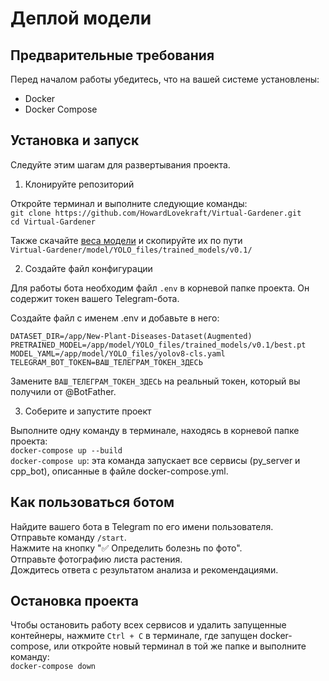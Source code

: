 # Деплой модели
## Предварительные требования
Перед началом работы убедитесь, что на вашей системе установлены:
- Docker
- Docker Compose

## Установка и запуск
Следуйте этим шагам для развертывания проекта.

1. Клонируйте репозиторий

Откройте терминал и выполните следующие команды:  
`git clone https://github.com/HowardLovekraft/Virtual-Gardener.git`  
`cd Virtual-Gardener`

Также скачайте [веса модели](https://drive.google.com/file/d/1qYk3Ls1HW0WHZSAbUl-c7XGO5uRKkgPj/view?usp=sharing) и скопируйте их по пути  
 `Virtual-Gardener/model/YOLO_files/trained_models/v0.1/`

2. Создайте файл конфигурации

Для работы бота необходим файл `.env` в корневой папке проекта. Он содержит токен вашего Telegram-бота.

Создайте файл с именем .env и добавьте в него:
```
DATASET_DIR=/app/New-Plant-Diseases-Dataset(Augmented)
PRETRAINED_MODEL=/app/model/YOLO_files/trained_models/v0.1/best.pt
MODEL_YAML=/app/model/YOLO_files/yolov8-cls.yaml
TELEGRAM_BOT_TOKEN=ВАШ_ТЕЛЕГРАМ_ТОКЕН_ЗДЕСЬ
```

Замените `ВАШ_ТЕЛЕГРАМ_ТОКЕН_ЗДЕСЬ` на реальный токен, который вы получили от @BotFather.

3. Соберите и запустите проект

Выполните одну команду в терминале, находясь в корневой папке проекта:  
`docker-compose up --build`  
`docker-compose up`: эта команда запускает все сервисы (py\_server и cpp\_bot), описанные в файле docker-compose.yml.

## Как пользоваться ботом

Найдите вашего бота в Telegram по его имени пользователя.  
Отправьте команду `/start`.  
Нажмите на кнопку "✅ Определить болезнь по фото".  
Отправьте фотографию листа растения.  
Дождитесь ответа с результатом анализа и рекомендациями.

## Остановка проекта

Чтобы остановить работу всех сервисов и удалить запущенные контейнеры, нажмите `Ctrl + C` в терминале, где запущен docker-compose, или откройте новый терминал в той же папке и выполните команду:  
`docker-compose down`
